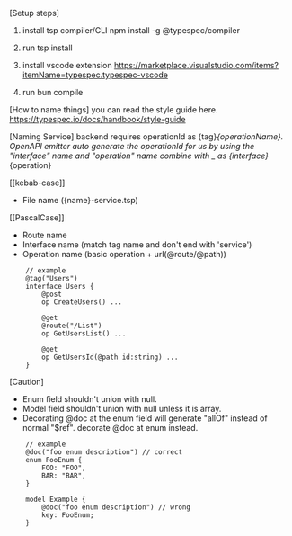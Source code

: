 [Setup steps]
1. install tsp compiler/CLI
npm install -g @typespec/compiler

2. run tsp install

4. install vscode extension
https://marketplace.visualstudio.com/items?itemName=typespec.typespec-vscode

4. run bun compile

[How to name things]
you can read the style guide here.
https://typespec.io/docs/handbook/style-guide

[Naming Service]
backend requires operationId as {tag}_{operationName}. OpenAPI emitter auto generate the operationId for us by using the "interface" name and "operation" name combine with _ as {interface}_{operation}

[[kebab-case]]
- File name ({name}-service.tsp)

[[PascalCase]]
- Route name
- Interface name (match tag name and don't end with 'service')
- Operation name (basic operation + url(@route/@path))

```tsp
    // example
    @tag("Users")
    interface Users {
        @post
        op CreateUsers() ...

        @get
        @route("/List")
        op GetUsersList() ...

        @get
        op GetUsersId(@path id:string) ...
    }
```

[Caution]

- Enum field shouldn't union with null.
- Model field shouldn't union with null unless it is array.
- Decorating @doc at the enum field will generate "allOf" instead of normal "$ref". decorate @doc at enum instead.

```tsp
    // example
    @doc("foo enum description") // correct
    enum FooEnum {
        FOO: "FOO",
        BAR: "BAR",
    }

    model Example {
        @doc("foo enum description") // wrong
        key: FooEnum;
    }
```